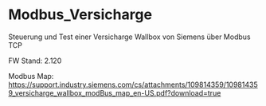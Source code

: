 # Modbus_Versicharge

Steuerung und Test einer Versicharge Wallbox von Siemens
über Modbus TCP

FW Stand: 2.120

Modbus Map:
https://support.industry.siemens.com/cs/attachments/109814359/109814359_versicharge_wallbox_modBus_map_en-US.pdf?download=true
